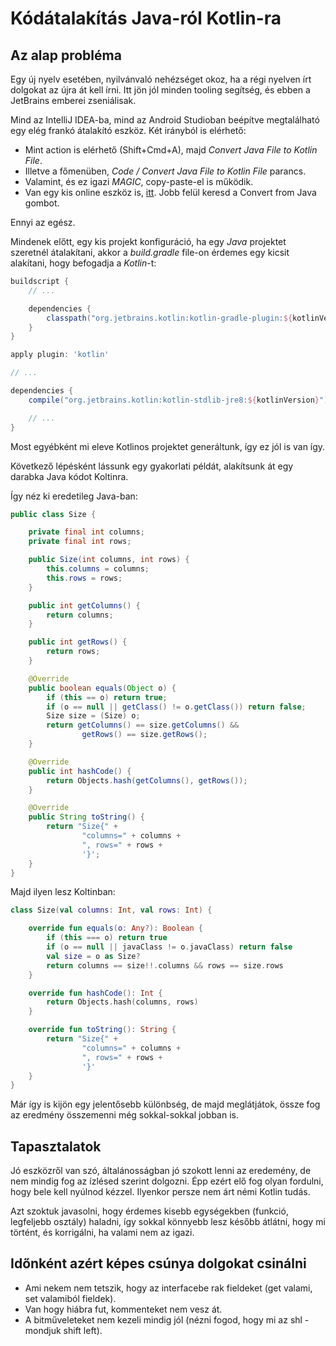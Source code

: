 # Kódátalakítás Java-ról Kotlin-ra

## Az alap probléma

Egy új nyelv esetében, nyilvánvaló nehézséget okoz, ha a régi nyelven írt dolgokat az újra át kell írni. Itt jön jól minden tooling segítség, és ebben a JetBrains emberei zseniálisak.

Mind az IntelliJ IDEA-ba, mind az Android Studioban beépítve megtalálható egy elég frankó átalakító eszköz. Két irányból is elérhető:
- Mint action is elérhető (Shift+Cmd+A), majd *Convert Java File to Kotlin File*.
- Illetve a főmenüben, *Code / Convert Java File to Kotlin File* parancs.
- Valamint, és ez igazi *MAGIC*, copy-paste-el is működik.
- Van egy kis online eszköz is, [itt](https://try.kotlinlang.org/). Jobb felül keresd a Convert from Java gombot.

Ennyi az egész. 

Mindenek előtt, egy kis projekt konfiguráció, ha egy *Java* projektet szeretnél átalakítani, akkor a *build.gradle* file-on érdemes egy kicsit alakítani, hogy befogadja a *Kotlin*-t:

```groovy
buildscript {
    // ...

	dependencies {
		classpath("org.jetbrains.kotlin:kotlin-gradle-plugin:${kotlinVersion}")
	}
}

apply plugin: 'kotlin'

// ...

dependencies {
	compile("org.jetbrains.kotlin:kotlin-stdlib-jre8:${kotlinVersion}")

    // ...
}
```

Most egyébként mi eleve Kotlinos projektet generáltunk, így ez jól is van így.

Következő lépésként lássunk egy gyakorlati példát, alakítsunk át egy darabka Java kódot Koltinra. 

Így néz ki eredetileg Java-ban:
```java
public class Size {

    private final int columns;
    private final int rows;

    public Size(int columns, int rows) {
        this.columns = columns;
        this.rows = rows;
    }

    public int getColumns() {
        return columns;
    }

    public int getRows() {
        return rows;
    }

    @Override
    public boolean equals(Object o) {
        if (this == o) return true;
        if (o == null || getClass() != o.getClass()) return false;
        Size size = (Size) o;
        return getColumns() == size.getColumns() &&
                getRows() == size.getRows();
    }

    @Override
    public int hashCode() {
        return Objects.hash(getColumns(), getRows());
    }

    @Override
    public String toString() {
        return "Size{" +
                "columns=" + columns +
                ", rows=" + rows +
                '}';
    }
}
```

Majd ilyen lesz Koltinban:
```kotlin
class Size(val columns: Int, val rows: Int) {

    override fun equals(o: Any?): Boolean {
        if (this === o) return true
        if (o == null || javaClass != o.javaClass) return false
        val size = o as Size?
        return columns == size!!.columns && rows == size.rows
    }

    override fun hashCode(): Int {
        return Objects.hash(columns, rows)
    }

    override fun toString(): String {
        return "Size{" +
                "columns=" + columns +
                ", rows=" + rows +
                '}'
    }
}
```

Már így is kijön egy jelentősebb különbség, de majd meglátjátok, össze fog az eredmény összemenni még sokkal-sokkal jobban is.

## Tapasztalatok

Jó eszközről van szó, általánosságban jó szokott lenni az eredemény, de nem mindig fog az ízlésed szerint dolgozni. Épp ezért elő fog olyan fordulni, hogy bele kell nyúlnod kézzel. Ilyenkor persze nem árt némi Kotlin tudás. 

Azt szoktuk javasolni, hogy érdemes kisebb egységekben (funkció, legfeljebb osztály) haladni, így sokkal könnyebb lesz később átlátni, hogy mi történt, és korrigálni, ha valami nem az igazi.

## Időnként azért képes csúnya dolgokat csinálni

- Ami nekem nem tetszik, hogy az interfacebe rak fieldeket (get valami, set valamiból fieldek).
- Van hogy hiábra fut, kommenteket nem vesz át.
- A bitműveleteket nem kezeli mindig jól (nézni fogod, hogy mi az shl - mondjuk shift left).

